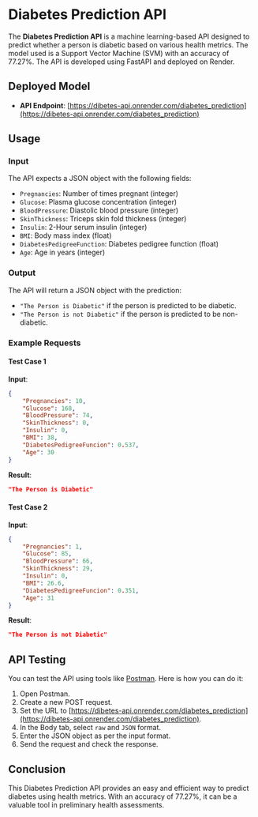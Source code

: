 # Diabetes Prediction API

The **Diabetes Prediction API** is a machine learning-based API designed to predict whether a person is diabetic based on various health metrics. The model used is a Support Vector Machine (SVM) with an accuracy of 77.27%. The API is developed using FastAPI and deployed on Render.

## Deployed Model

- **API Endpoint**: [https://dibetes-api.onrender.com/diabetes_prediction](https://dibetes-api.onrender.com/diabetes_prediction)

## Usage

### Input

The API expects a JSON object with the following fields:

- `Pregnancies`: Number of times pregnant (integer)
- `Glucose`: Plasma glucose concentration (integer)
- `BloodPressure`: Diastolic blood pressure (integer)
- `SkinThickness`: Triceps skin fold thickness (integer)
- `Insulin`: 2-Hour serum insulin (integer)
- `BMI`: Body mass index (float)
- `DiabetesPedigreeFunction`: Diabetes pedigree function (float)
- `Age`: Age in years (integer)

### Output

The API will return a JSON object with the prediction:

- `"The Person is Diabetic"` if the person is predicted to be diabetic.
- `"The Person is not Diabetic"` if the person is predicted to be non-diabetic.

### Example Requests

#### Test Case 1

**Input**:
```json
{
    "Pregnancies": 10,
    "Glucose": 168,
    "BloodPressure": 74,
    "SkinThickness": 0,
    "Insulin": 0,
    "BMI": 38,
    "DiabetesPedigreeFuncion": 0.537,
    "Age": 30
}
```

**Result**:
```json
"The Person is Diabetic"
```

#### Test Case 2

**Input**:
```json
{
    "Pregnancies": 1,
    "Glucose": 85,
    "BloodPressure": 66,
    "SkinThickness": 29,
    "Insulin": 0,
    "BMI": 26.6,
    "DiabetesPedigreeFuncion": 0.351,
    "Age": 31
}
```

**Result**:
```json
"The Person is not Diabetic"
```

## API Testing

You can test the API using tools like [Postman](https://www.postman.com/). Here is how you can do it:

1. Open Postman.
2. Create a new POST request.
3. Set the URL to [https://dibetes-api.onrender.com/diabetes_prediction](https://dibetes-api.onrender.com/diabetes_prediction).
4. In the Body tab, select `raw` and `JSON` format.
5. Enter the JSON object as per the input format.
6. Send the request and check the response.

## Conclusion

This Diabetes Prediction API provides an easy and efficient way to predict diabetes using health metrics. With an accuracy of 77.27%, it can be a valuable tool in preliminary health assessments.

